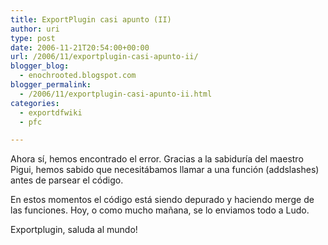 ```yaml
---
title: ExportPlugin casi apunto (II)
author: uri
type: post
date: 2006-11-21T20:54:00+00:00
url: /2006/11/exportplugin-casi-apunto-ii/
blogger_blog:
  - enochrooted.blogspot.com
blogger_permalink:
  - /2006/11/exportplugin-casi-apunto-ii.html
categories:
  - exportdfwiki
  - pfc

---
```

Ahora sí, hemos encontrado el error. Gracias a la sabiduría del maestro Pigui, hemos sabido que necesitábamos llamar a una función (addslashes) antes de parsear el código.

En estos momentos el código está siendo depurado y haciendo merge de las funciones. Hoy, o como mucho mañana, se lo enviamos todo a Ludo. 

Exportplugin, saluda al mundo!